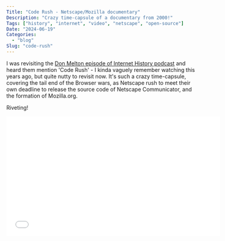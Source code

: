 ```yaml
---
Title: "Code Rush - Netscape/Mozilla documentary"
Description: "Crazy time-capsule of a documentary from 2000!"
Tags: ["history", "internet", "video", "netscape", "open-source"]
Date: "2024-06-19"
Categories:
  - "blog"
Slug: "code-rush"
---
```


I was revisiting the <a href="https://www.internethistorypodcast.com/2017/07/don-melton-on-apple-safari-webkit-and-netscape/">Don Melton episode of Internet History podcast</a> and heard them mention 'Code Rush' - I kinda vaguely remember watching this years ago, but quite nutty to revisit now. It's such a crazy time-capsule, covering the tail end of the Browser wars, as Netscape rush to meet their own deadline to release the source code of Netscape Communicator, and the formation of Mozilla.org.

Riveting!


<div class="video-container">
<iframe width="560" height="315" src="//www.youtube.com/embed/4Q7FTjhvZ7Y" frameborder="0" allowfullscreen></iframe>
</div>

